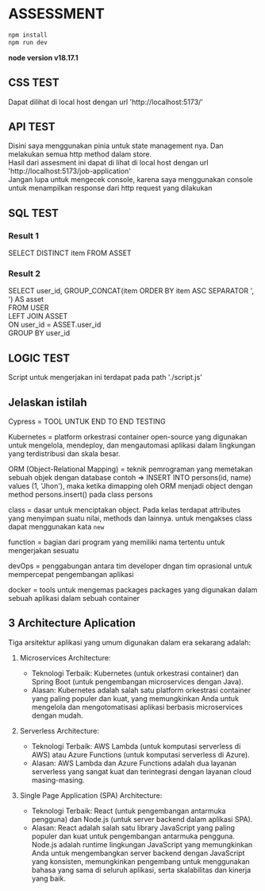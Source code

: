# ASSESSMENT

```bash
npm install
npm run dev
```

**node version v18.17.1**

## CSS TEST

Dapat dilihat di local host dengan url 'http://localhost:5173/'

## API TEST

Disini saya menggunakan pinia untuk state management nya. Dan melakukan semua http method dalam store. <br>
Hasil dari assesment ini dapat di lihat di local host dengan url 'http://localhost:5173/job-application'<br>
Jangan lupa untuk mengecek console, karena saya menggunakan console untuk menampilkan response dari http request yang dilakukan

## SQL TEST

### Result 1

SELECT DISTINCT item FROM ASSET

### Result 2

SELECT user_id, GROUP_CONCAT(item ORDER BY item ASC SEPARATOR ', ') AS asset <br>
FROM USER <br>
LEFT JOIN ASSET <br>
ON user_id = ASSET.user_id <br>
GROUP BY user_id <br>

## LOGIC TEST

Script untuk mengerjakan ini terdapat pada path './script.js'

## Jelaskan istilah

Cypress = TOOL UNTUK END TO END TESTING

Kubernetes = platform orkestrasi container open-source yang digunakan untuk mengelola, mendeploy, dan mengautomasi aplikasi dalam lingkungan yang terdistribusi dan skala besar.

ORM (Object-Relational Mapping) = teknik pemrograman yang memetakan sebuah objek dengan database
contoh => INSERT INTO persons(id, name) values (1, 'Jhon'), maka ketika dimapping oleh ORM menjadi object dengan method persons.insert() pada class persons

class = dasar untuk menciptakan object. Pada kelas terdapat attributes yang menyimpan suatu nilai, methods dan lainnya. untuk mengakses class dapat menggunakan kata `new`

function = bagian dari program yang memiliki nama tertentu untuk mengerjakan sesuatu

devOps = penggabungan antara tim developer dngan tim oprasional untuk mempercepat pengembangan aplikasi

docker = tools untuk mengemas packages packages yang digunakan dalam sebuah aplikasi dalam sebuah container

## 3 Architecture Aplication

Tiga arsitektur aplikasi yang umum digunakan dalam era sekarang adalah:

1. Microservices Architecture:

   - Teknologi Terbaik: Kubernetes (untuk orkestrasi container) dan Spring Boot (untuk pengembangan microservices dengan Java).
   - Alasan: Kubernetes adalah salah satu platform orkestrasi container yang paling populer dan kuat, yang memungkinkan Anda untuk mengelola dan mengotomatisasi aplikasi berbasis microservices dengan mudah.

2. Serverless Architecture:

   - Teknologi Terbaik: AWS Lambda (untuk komputasi serverless di AWS) atau Azure Functions (untuk komputasi serverless di Azure).
   - Alasan: AWS Lambda dan Azure Functions adalah dua layanan serverless yang sangat kuat dan terintegrasi dengan layanan cloud masing-masing.

3. Single Page Application (SPA) Architecture:
   - Teknologi Terbaik: React (untuk pengembangan antarmuka pengguna) dan Node.js (untuk server backend dalam aplikasi SPA).
   - Alasan: React adalah salah satu library JavaScript yang paling populer dan kuat untuk pengembangan antarmuka pengguna. Node.js adalah runtime lingkungan JavaScript yang memungkinkan Anda untuk mengembangkan server backend dengan JavaScript yang konsisten, memungkinkan pengembang untuk menggunakan bahasa yang sama di seluruh aplikasi, serta skalabilitas dan kinerja yang baik.
